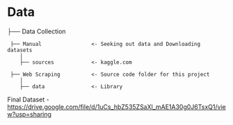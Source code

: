 # Data  


 ├── Data Collection   
 
     ├── Manual                <- Seeking out data and Downloading datasets
        │
        ├── sources            <- kaggle.com

     ├── Web Scraping          <- Source code folder for this project
        │
        ├── data               <- Library


Final Dataset - https://drive.google.com/file/d/1uCs_hbZ535ZSaXl_mAE1A30g0J6TsxQ1/view?usp=sharing
